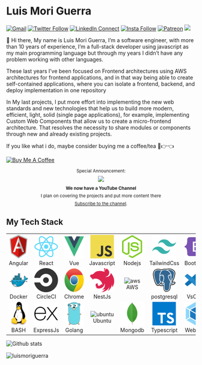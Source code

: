# Luis Mori Guerra

[![Gmail](https://img.shields.io/badge/%20-Send%20Mail-black?color=14171A&labelColor=ef5350&logo=gmail&logoColor=ffffff)](mailto:luismoriguerra.social@gmail.com)
[![Twitter Follow](https://img.shields.io/badge/dynamic/json.svg?color=14171A&labelColor=37474f&logo=twitter&logoColor=4fc3f7&label=&query=%24[0].followers_count&url=https%3A%2F%2Fcdn.syndication.twimg.com%2Fwidgets%2Ffollowbutton%2Finfo.json%3Fscreen_names%3Dluismoriguerra&suffix=%20Followers)](https://twitter.com/luismoriguerra/)
[![LinkedIn Connect](https://img.shields.io/badge/%20-Connect-black?color=14171A&labelColor=212121&logo=linkedin&logoColor=ffffff)](https://www.linkedin.com/in/luismoriguerra/)
[![Insta Follow](https://img.shields.io/badge/%20-Follow-black?color=14171A&labelColor=d81b60&logo=instagram&logoColor=ffffff)](https://www.instagram.com/luismoriguerra/)
[![Patreon](https://img.shields.io/badge/%20-Support-black?color=14171A&labelColor=04945c&logo=patreon&logoColor=ffffff)](https://www.patreon.com/luismoriguerra)
<a href="https://github.com/antonkomarev/github-profile-views-counter"><img src="https://komarev.com/ghpvc/?username=luismoriguerra"></a>

:wave: Hi there, My name is Luis Mori Guerra,  I’m a software engineer, with more than 10 years of experience, I’m a full-stack developer using javascript as my main programming language but through my years I didn’t have any problem working with other languages.

These last years I’ve been focused on Frontend architectures using AWS architectures for frontend applications, and in that way being able to create self-contained applications, where you can isolate a frontend, backend, and deploy implementation in one repository

In My last projects, I put more effort into implementing the new web standards and new technologies that help us to build more modern, efficient, light, solid (single page applications), for example, implementing Custom Web Components that allow us to create a micro-frontend architecture. That resolves the necessity to share modules or components through new and already existing projects.

If you like what i do, maybe consider buying me a coffee/tea 🥺👉👈

<a href="https://www.buymeacoffee.com/luismoriguerra" target="_blank"><img src="https://cdn.buymeacoffee.com/buttons/v2/default-red.png" alt="Buy Me A Coffee" width="150" ></a>
<p align="center">
  <sup>Special Announcement:</sup>
  <br>
  <a href="https://www.youtube.com/channel/UCGdFErSCDw446fgqGpNTFRA?sub_confirmation=1">
    <img width="70px" src="https://roadmap.sh/sponsors/youtube.svg">
  </a>
  <br>
  <sub><b>We now have a YouTube Channel</b></sub>
  <br>
  <sub>I plan on covering the projects and put more content there<br><a href="https://www.youtube.com/channel/UCGdFErSCDw446fgqGpNTFRA?sub_confirmation=1">Subscribe to the channel</a>.</sub>
</p>
<h2>My Tech Stack</h2>
<table>
  <tr>
    <td align="center">
      <img alt="angular" height=64px src="https://raw.githubusercontent.com/devicons/devicon/master/icons/angularjs/angularjs-original.svg">
      <br>Angular
    </td>
    <td align="center">
      <img alt="react" height=64px src="https://raw.githubusercontent.com/devicons/devicon/master/icons/react/react-original.svg">
      <br>React
    </td>
    <td align="center">
      <img alt="vue" height=64px src="https://raw.githubusercontent.com/devicons/devicon/master/icons/vuejs/vuejs-original.svg">
      <br>Vue
    </td>
    <td align="center">
      <img alt="javascript" height=64px src="https://raw.githubusercontent.com/devicons/devicon/master/icons/javascript/javascript-original.svg">
      <br>Javascript
    </td>
    <td align="center">
      <img alt="nodejs" height=64px src="https://raw.githubusercontent.com/devicons/devicon/master/icons/nodejs/nodejs-original.svg">
      <br>Nodejs
    </td>
    <td align="center">
      <img alt="tailwind" height=64px src="https://raw.githubusercontent.com/devicons/devicon/master/icons/tailwindcss/tailwindcss-plain.svg">
      <br>TailwindCss
    </td>
    <td align="center">
      <img alt="bootstrap" height=64px src="https://raw.githubusercontent.com/devicons/devicon/master/icons/bootstrap/bootstrap-plain.svg">
      <br>Bootstrap
    </td>
    <td align="center">
      <img alt="jquery" height=64px src="https://raw.githubusercontent.com/devicons/devicon/master/icons/jquery/jquery-original.svg">
      <br>jQuery
    </td>
  </tr>
  <tr>
    <td align="center">
      <img alt="docker" height=64px src="https://raw.githubusercontent.com/devicons/devicon/master/icons/docker/docker-original.svg">
      <br>Docker
    </td>
    <td align="center">
      <img alt="CircleCI" height=64px src="https://raw.githubusercontent.com/devicons/devicon/master/icons/circleci/circleci-plain.svg">
      <br>CircleCI
    </td>
    <td align="center">
      <img alt="prometheus" height=64px src="https://raw.githubusercontent.com/devicons/devicon/master/icons/chrome/chrome-original.svg">
      <br>Chrome
    </td>
    <td align="center">
      <img alt="NestJs" height=64px src="https://raw.githubusercontent.com/devicons/devicon/master/icons/nestjs/nestjs-plain.svg">
      <br>NestJs
    </td>
    <td align="center">
      <img alt="aws" height=64px src="https://cdn.worldvectorlogo.com/logos/aws-logo.svg">
      <br>AWS
    </td>
    <td align="center">
      <img alt="postgresql" height=64px src="https://raw.githubusercontent.com/devicons/devicon/master/icons/postgresql/postgresql-original.svg">
      <br>postgresql
    </td>
    <td align="center">
      <img alt="VsCode" height=64px src="https://raw.githubusercontent.com/devicons/devicon/master/icons/vscode/vscode-original.svg">
      <br>VsCode
    </td>
    <td align="center">
      <img alt="GraphQL" height=64px src="https://raw.githubusercontent.com/devicons/devicon/master/icons/graphql/graphql-plain.svg">
      <br>GraphQL
    </td>
  </tr>
  <tr>
    <td align="center">
      <img alt="bash" height=64px src="https://raw.githubusercontent.com/devicons/devicon/master/icons/linux/linux-original.svg">
      <br>BASH
    </td>
    <td align="center">
      <img alt="ExpressJs" height=64px src="https://raw.githubusercontent.com/devicons/devicon/master/icons/express/express-original.svg">
      <br>ExpressJs
    </td>
    <td align="center">
      <img alt="Golang" height=64px src="https://raw.githubusercontent.com/devicons/devicon/master/icons/go/go-original.svg">
      <br>Golang
    </td>
    <td align="center">
      <img alt="ubuntu" height=64px src="https://user-images.githubusercontent.com/39632170/109294252-25681c80-7857-11eb-9ec4-4fbdad9fadfc.png">
      <br>Ubuntu
    </td>
    <td align="center">
      <img alt="Mongodb" height=64px src="https://raw.githubusercontent.com/devicons/devicon/master/icons/mongodb/mongodb-original.svg">
      <br>Mongodb
    </td>
    <td align="center">
      <img alt="Typescript" height=64px src="https://raw.githubusercontent.com/devicons/devicon/master/icons/typescript/typescript-original.svg">
      <br>Typescript
    </td>
    <td align="center">
      <img alt="Webpack" height=64px src="https://github.com/devicons/devicon/blob/master/icons/webpack/webpack-original.svg">
      <br>Webpack
    </td>
    <td align="center">
      <img alt="Yarn" height=64px src="https://raw.githubusercontent.com/devicons/devicon/master/icons/yarn/yarn-original.svg">
      <br>Yarn
    </td>
  </tr>
</table>

![Github stats](https://github-readme-stats.vercel.app/api?username=luismoriguerra&theme=highcontrast&show_icons=true&count_private=true)


<img style="width: 50%;" align="center" src="https://github-readme-streak-stats.herokuapp.com/?user=luismoriguerra" alt="luismoriguerra" />

